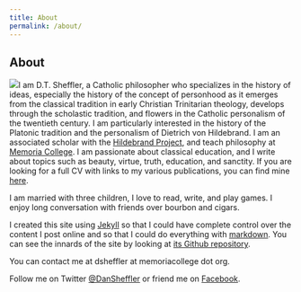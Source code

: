 ```yaml
---
title: About
permalink: /about/
---
```


## About ##

<img class="float_right" src="http://www.dtsheffler.com/files/ProfileSmall.jpg" />I am D.T. Sheffler, a Catholic philosopher who specializes in the history of ideas, especially the history of the concept of personhood as it emerges from the classical tradition in early Christian Trinitarian theology, develops through the scholastic tradition, and flowers in the Catholic personalism of the twentieth century.  I am particularly interested in the history of the Platonic tradition and the personalism of Dietrich von Hildebrand.  I am an associated scholar with the [Hildebrand Project](http://www.hildebrandproject.org/), and teach philosophy at [Memoria College](https://memoriacollege.org/).  I am passionate about classical education, and I write about topics such as beauty, virtue, truth, education, and sanctity.  If you are looking for a full CV with links to my various publications, you can find mine [here](http://dtsheffler.com/cv/).

I am married with three children, I love to read, write, and play games.  I enjoy long conversation with friends over bourbon and cigars.

I created this site using [Jekyll](https://jekyllrb.com/) so that I could have complete control over the content I post online and so that I could do everything with [markdown](http://whatismarkdown.com/).  You can see the innards of the site by looking at [its Github repository](https://github.com/dansheffler/dtsheffler.com).

You can contact me at dsheffler at memoriacollege dot org.

Follow me on Twitter [\@DanSheffler](http://twitter.com/DanSheffler) or friend me on [Facebook](https://www.facebook.com/profile.php?id=100017237433601).

